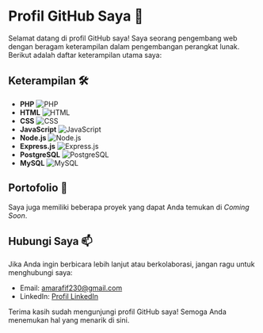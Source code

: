 # Profil GitHub Saya 🚀

Selamat datang di profil GitHub saya! Saya seorang pengembang web dengan beragam keterampilan dalam pengembangan perangkat lunak. Berikut adalah daftar keterampilan utama saya:

## Keterampilan 🛠️

- **PHP** ![PHP](https://img.shields.io/badge/-PHP-777BB4?style=flat-square&logo=php&logoColor=white)
- **HTML** ![HTML](https://img.shields.io/badge/-HTML-E34F26?style=flat-square&logo=html5&logoColor=white)
- **CSS** ![CSS](https://img.shields.io/badge/-CSS-1572B6?style=flat-square&logo=css3&logoColor=white)
- **JavaScript** ![JavaScript](https://img.shields.io/badge/-JavaScript-F7DF1E?style=flat-square&logo=javascript&logoColor=black)
- **Node.js** ![Node.js](https://img.shields.io/badge/-Node.js-339933?style=flat-square&logo=node.js&logoColor=white)
- **Express.js** ![Express.js](https://img.shields.io/badge/-Express.js-000000?style=flat-square&logo=express&logoColor=white)
- **PostgreSQL** ![PostgreSQL](https://img.shields.io/badge/-PostgreSQL-336791?style=flat-square&logo=postgresql&logoColor=white)
- **MySQL** ![MySQL](https://img.shields.io/badge/-MySQL-4479A1?style=flat-square&logo=mysql&logoColor=white)

## Portofolio 💼

Saya juga memiliki beberapa proyek yang dapat Anda temukan di _Coming Soon_.

## Hubungi Saya 📫

Jika Anda ingin berbicara lebih lanjut atau berkolaborasi, jangan ragu untuk menghubungi saya:

- Email: [amarafif230@gmail.com](mailto:amarafif230@email.com)
- LinkedIn: [Profil LinkedIn](https://www.linkedin.com/in/muhammad-ammar-afif-2b9741218)

Terima kasih sudah mengunjungi profil GitHub saya! Semoga Anda menemukan hal yang menarik di sini.


<!---
amarafiif/amarafiif is a ✨ special ✨ repository because its `README.md` (this file) appears on your GitHub profile.
You can click the Preview link to take a look at your changes.
--->
